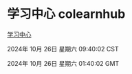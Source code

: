 # 学习中心 colearnhub
[学习中心](http://219.139.197.74:56308/colearnhub/)

2024年 10月 26日 星期六 09:40:02 CST

2024年 10月 26日 星期六 01:40:02 GMT
